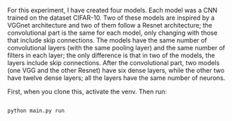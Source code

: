 For this experiment, I have created four models. Each
model was a CNN trained on the dataset CIFAR-10. Two of
these models are inspired by a VGGnet architecture and two
of them follow a Resnet architecture; the convolutional part
is the same for each model, only changing with those that
include skip connections. The models have the same number
of convolutional layers (with the same pooling layer) and the
same number of filters in each layer; the only difference is
that in two of the models, the layers include skip connections.
After the convolutional part, two models (one VGG and the
other Resnet) have six dense layers, while the other two have
twelve dense layers; all the layers have the same number of
neurons.

First, when you clone this, activate the venv. 
Then run:

```

python main.py run
```
